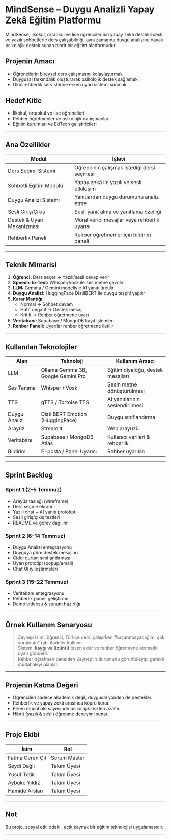 # MindSense – Duygu Analizli Yapay Zekâ Eğitim Platformu

MindSense, ilkokul, ortaokul ve lise öğrencilerinin yapay zekâ destekli sesli ve yazılı sohbetlerle ders çalışabildiği, aynı zamanda duygu analizine dayalı psikolojik destek sunan hibrit bir eğitim platformudur.

## Projenin Amacı
- Öğrencilerin bireysel ders çalışmasını kolaylaştırmak
- Duygusal farkındalık oluşturarak psikolojik destek sağlamak
- Okul rehberlik servislerine erken uyarı sistemi sunmak  

## Hedef Kitle
- İlkokul, ortaokul ve lise öğrencileri  
- Rehber öğretmenler ve psikolojik danışmanlar  
- Eğitim kurumları ve EdTech geliştiricileri  

---

## Ana Özellikler
| Modül                        | İşlevi |
|------------------------------|--------|
| Ders Seçimi Sistemi       | Öğrencinin çalışmak istediği dersi seçmesi |
| Sohbetli Eğitim Modülü    | Yapay zekâ ile yazılı ve sesli etkileşim |
| Duygu Analizi Sistemi     | Yanıtlardan duygu durumunu analiz etme |
| Sesli Giriş/Çıkış         | Sesli yanıt alma ve yanıtlama özelliği |
| Destek & Uyarı Mekanizması | Moral verici mesajlar veya rehberlik uyarısı |
| Rehberlik Paneli        | Rehber öğretmenler için bildirim paneli |

---

## Teknik Mimarisi
1. **Öğrenci:** Ders seçer → Yazılı/sesli cevap verir
2. **Speech-to-Text:** Whisper/Vosk ile ses metne çevrilir
3. **LLM:** Gemma / Gemini modeliyle AI yanıtı üretilir
4. **Duygu Analizi:** HuggingFace DistilBERT ile duygu tespiti yapılır
5. **Karar Mantığı:**  
   - Normal → Sohbet devam  
   - Hafif negatif → Destek mesajı  
   - Kritik → Rehber öğretmene uyarı  
6. **Veritabanı:** Supabase / MongoDB kayıt işlemleri  
7. **Rehber Paneli:** Uyarılar rehber öğretmene iletilir

---

## Kullanılan Teknolojiler
| Alan         | Teknoloji                                 | Kullanım Amacı                     |
|--------------|-------------------------------------------|------------------------------------|
| LLM          | Ollama Gemma 3B, Google Gemini Pro         | Eğitim diyaloğu, destek mesajları  |
| Ses Tanıma   | Whisper / Vosk                             | Sesin metne dönüştürülmesi         |
| TTS          | gTTS / Tortoise TTS                        | AI yanıtlarının seslendirilmesi    |
| Duygu Analizi| DistilBERT Emotion (HuggingFace)           | Duygu sınıflandırma                 |
| Arayüz       | Streamlit                                  | Web arayüzü                        |
| Veritabanı   | Supabase / MongoDB Atlas                   | Kullanıcı verileri & rehberlik     |
| Bildirim     | E-posta / Panel Uyarısı                    | Rehber uyarıları                    |

---

## Sprint Backlog
### Sprint 1 (2–5 Temmuz)
- Arayüz taslağı (wireframe)
- Ders seçme ekranı
- Yazılı chat + AI yanıtı prototipi
- Sesli giriş/çıkış testleri
- README ve görev dağılımı

### Sprint 2 (6–14 Temmuz)
- Duygu Analizi entegrasyonu
- Duyguya göre destek mesajları
- Ciddi durum sınıflandırması
- Uyarı prototipi (popup/email)
- Chat UI iyileştirmeleri

### Sprint 3 (15–22 Temmuz)
- Veritabanı entegrasyonu
- Rehberlik paneli geliştirme
- Demo videosu & sunum hazırlığı

---

## Örnek Kullanım Senaryosu
> Zeynep isimli öğrenci, Türkçe dersi çalışırken "başaramayacağım, çok yoruldum" gibi ifadeler kullanır.  
> Sistem, **kaygı ve üzüntü** tespit eder ve rehber öğretmene otomatik uyarı gönderir.  
> Rehber öğretmen panelden Zeynep’in durumunu görüntüleyip, gerekli müdahaleyi planlar.

---

## Projenin Katma Değeri
- Öğrencileri sadece akademik değil, duygusal yönden de destekler.
- Rehberlik ve yapay zekâ arasında köprü kurar.
- Erken müdahale sayesinde psikolojik riskleri azaltır.
- Hibrit (yazılı & sesli) öğrenme deneyimi sunar.

---

## Proje Ekibi
| İsim             | Rol            |
|------------------|----------------|
| Fatma Ceren Çil  | Scrum Master   |
| Seydi Dağlı      | Takım Üyesi    |
| Yusuf Tetik      | Takım Üyesi    |
| Aybüke Yıldız    | Takım Üyesi    |
| Hamide Arslan    | Takım Üyesi    |

---

## Not
Bu proje, sosyal etki odaklı, açık kaynak bir eğitim teknolojisi uygulamasıdır.

---


